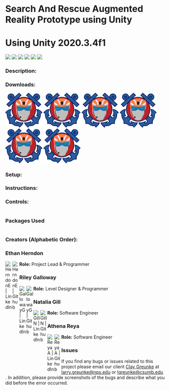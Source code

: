 # Search And Rescue Augmented Reality Prototype using Unity
# Using Unity 2020.3.4f1
![](https://img.shields.io/github/repo-size/HerndonE/SearchAndRescueUnity)
![](https://img.shields.io/github/last-commit/HerndonE/SearchAndRescueUnity)
![](https://img.shields.io/github/contributors/HerndonE/SearchAndRescueUnity)
![](https://img.shields.io/github/languages/top/HerndonE/SearchAndRescueUnity)
![](https://img.shields.io/github/stars/HerndonE/SearchAndRescueUnity?style=social)
![](https://img.shields.io/github/forks/HerndonE/SearchAndRescueUnity?style=social)
### Description:

### Downloads:

<img src="https://github.com/HerndonE/SearchAndRescueUnity/blob/main/Images/BIGGER%20HEAD.png?raw=true" width="23%"></img> 
<img src="https://github.com/HerndonE/SearchAndRescueUnity/blob/main/Images/BIGGER%20HEAD.png?raw=true" width="23%"></img> 
<img src="https://github.com/HerndonE/SearchAndRescueUnity/blob/main/Images/BIGGER%20HEAD.png?raw=true" width="23%"></img> 
<img src="https://github.com/HerndonE/SearchAndRescueUnity/blob/main/Images/BIGGER%20HEAD.png?raw=true" width="23%"></img> 
<img src="https://github.com/HerndonE/SearchAndRescueUnity/blob/main/Images/BIGGER%20HEAD.png?raw=true" width="23%"></img> 
<img src="https://github.com/HerndonE/SearchAndRescueUnity/blob/main/Images/BIGGER%20HEAD.png?raw=true" width="23%"></img> 

<!--
<p float="left">
  <img src="https://github.com/HerndonE/SearchAndRescueUnity/blob/main/Images/BIGGER%20HEAD.png?raw=true" width="200" />
</p>
-->
### Setup:

### Instructions:

### Controls:
```
```

### Packages Used
```
```

### Creators (Alphabetic Order):

### Ethan Herndon
**Role:** Project Lead & Programmer
[<img align="left" alt="HerndonE | LinkedIn" width="22px" src="https://cdn.jsdelivr.net/npm/simple-icons@v3/icons/linkedin.svg" />](https://www.linkedin.com/in/ethan-herndon-8ba950196/)
[<img align="left" alt="HerndonE | Github" width="22px" src="https://cdn.jsdelivr.net/npm/simple-icons@3.13.0/icons/github.svg" />](https://github.com/HerndonE)

### Riley Galloway
**Role:** Level Designer & Programmer
[<img align="left" alt="GallowayG | LinkedIn" width="22px" src="https://cdn.jsdelivr.net/npm/simple-icons@v3/icons/linkedin.svg" />](https://www.linkedin.com/in/riley-galloway-66b736146)
[<img align="left" alt="GallowayG | Github" width="22px" src="https://cdn.jsdelivr.net/npm/simple-icons@3.13.0/icons/github.svg" />](https://github.com/Riley-Six)
### Natalia Gill
**Role:** Software Engineer
[<img align="left" alt="GillN | LinkedIn" width="22px" src="https://cdn.jsdelivr.net/npm/simple-icons@v3/icons/linkedin.svg" />](https://www.linkedin.com/in/natalia-gill-a0681a11a/)
[<img align="left" alt="GillN | Github" width="22px" src="https://cdn.jsdelivr.net/npm/simple-icons@3.13.0/icons/github.svg" />](https://github.com/sngillca)
### Athena Reya
**Role:** Software Engineer
[<img align="left" alt="ReyaA | LinkedIn" width="22px" src="https://cdn.jsdelivr.net/npm/simple-icons@v3/icons/linkedin.svg" />](https://www.linkedin.com/in/athena-raya/)
[<img align="left" alt="ReyaA | Github" width="22px" src="https://cdn.jsdelivr.net/npm/simple-icons@3.13.0/icons/github.svg" />](https://github.com/AthenaRaya)

### Issues    
If you find any bugs or issues related to this project please email our client [Clay Greunke](https://www.linkedin.com/in/claygreunke/) at <larry.greunke@nps.edu> or <lgreunke@csumb.edu> . In addition, please provide screenshots of the bugs and describe what you did before the error occurred.